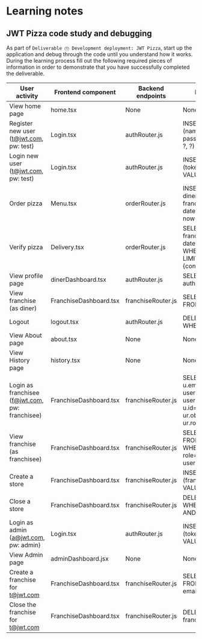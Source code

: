 # Learning notes

## JWT Pizza code study and debugging

As part of `Deliverable ⓵ Development deployment: JWT Pizza`, start up the application and debug through the code until you understand how it works. During the learning process fill out the following required pieces of information in order to demonstrate that you have successfully completed the deliverable.

| User activity                                       | Frontend component | Backend endpoints | Database SQL |
| --------------------------------------------------- | ------------------ | ----------------- | ------------ |
| View home page                                      |    home.tsx        |       None        |    None      |
| Register new user<br/>(t@jwt.com, pw: test)         |     Login.tsx      |    authRouter.js  |INSERT INTO user (name, email, password) VALUES (?, ?, ?)|
| Login new user<br/>(t@jwt.com, pw: test)            |     Login.tsx      |   authRouter.js   |INSERT INTO auth (token, userId) VALUES (?, ?)|
| Order pizza                                         |     Menu.tsx       |  orderRouter.js   |INSERT INTO dinerOrder (dinerId, franchiseId, storeId, date) VALUES (?, ?, ?, now())|
| Verify pizza                                        |    Delivery.tsx    |  orderRouter.js   |SELECT id, franchiseId, storeId, date FROM dinerOrder WHERE dinerId=? LIMIT ${offset},${config.db.listPerPage}|
| View profile page                                   | dinerDashboard.tsx |   authRouter.js   |SELECT userId FROM auth WHERE token=?|
| View franchise<br/>(as diner)                       |FranchiseDashboard.tsx|franchiseRouter.js|SELECT id, name FROM franchise|
| Logout                                              |   logout.tsx       |  authRouter.js    |DELETE FROM auth WHERE token=?|
| View About page                                     |    about.tsx       |      None         |    None      |
| View History page                                   |     history.tsx    |      None         |    None      |
| Login as franchisee<br/>(f@jwt.com, pw: franchisee) |FranchiseDashboard.tsx|franchiseRouter.js|SELECT u.id, u.name, u.email FROM userRole AS ur JOIN user AS u ON u.id=ur.userId WHERE ur.objectId=? AND ur.role='franchisee'|
| View franchise<br/>(as franchisee)                  |FranchiseDashboard.tsx|franchiseRouter.js|SELECT objectId FROM userRole WHERE role='franchisee' AND userId=?|
| Create a store                                      |FranchiseDashboard.tsx|franchiseRouter.js|INSERT INTO store (franchiseId, name) VALUES (?, ?)|
| Close a store                                       |FranchiseDashboard.tsx|franchiseRouter.js|DELETE FROM store WHERE franchiseId=? AND id=?|
| Login as admin<br/>(a@jwt.com, pw: admin)           |     Login.tsx      |    authRouter.js  |INSERT INTO auth (token, userId) VALUES (?, ?)|
| View Admin page                                     |adminDashboard.jsx  |     None          |    None      |
| Create a franchise for t@jwt.com                    |FranchiseDashboard.tsx|franchiseRouter.js|SELECT id, name FROM user WHERE email=?|
| Close the franchise for t@jwt.com                   |FranchiseDashboard.tsx|franchiseRouter.js|DELETE FROM franchise WHERE id=?|
